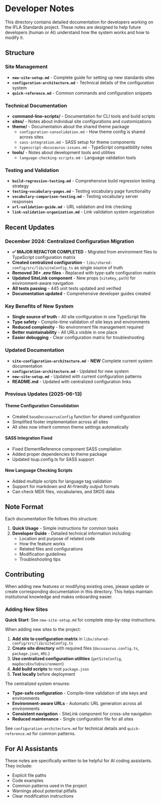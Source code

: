 # Developer Notes

This directory contains detailed documentation for developers working on the IFLA Standards project. These notes are designed to help future developers (human or AI) understand how the system works and how to modify it.

## Structure

### Site Management
- **`new-site-setup.md`** - Complete guide for setting up new standards sites
- **`configuration-architecture.md`** - Technical details of the configuration system
- **`quick-reference.md`** - Common commands and configuration snippets

### Technical Documentation
- **command-line-scripts/** - Documentation for CLI tools and build scripts
- **sites/** - Notes about individual site configurations and customizations
- **theme/** - Documentation about the shared theme package
  - `configuration-consolidation.md` - How theme config is shared across sites
  - `sass-integration.md` - SASS setup for theme components
  - `typescript-docusaurus-issues.md` - TypeScript compatibility notes
- **tools/** - Notes about development tools and utilities
  - `language-checking-scripts.md` - Language validation tools

### Testing and Validation
- **`build-regression-testing.md`** - Comprehensive build regression testing strategy
- **`testing-vocabulary-pages.md`** - Testing vocabulary page functionality
- **`vocabulary-comparison-testing.md`** - Testing vocabulary server responses
- **`url-validation-guide.md`** - URL validation and link checking
- **`link-validation-organization.md`** - Link validation system organization

## Recent Updates

### December 2024: Centralized Configuration Migration
- **✅ MAJOR REFACTOR COMPLETED** - Migrated from environment files to TypeScript configuration matrix
- **Created centralized configuration** - `libs/shared-config/src/lib/siteConfig.ts` as single source of truth
- **Removed 36+ .env files** - Replaced with type-safe configuration matrix
- **Updated SiteLink component** - New props (`siteKey`, `path`) for environment-aware navigation
- **All tests passing** - 445 unit tests updated and verified
- **Documentation updated** - Comprehensive developer guides created

### Key Benefits of New System
- **Single source of truth** - All site configuration in one TypeScript file
- **Type safety** - Compile-time validation of site keys and environments
- **Reduced complexity** - No environment file management required
- **Better maintainability** - All URLs visible in one place
- **Easier debugging** - Clear configuration matrix for troubleshooting

### Updated Documentation
- **`site-configuration-architecture.md`** - **NEW** Complete current system documentation
- **`configuration-architecture.md`** - Updated for new system
- **`new-site-setup.md`** - Updated with current configuration patterns
- **README.md** - Updated with centralized configuration links

### Previous Updates (2025-06-13)

#### Theme Configuration Consolidation
- Created `baseDocusaurusConfig` function for shared configuration
- Simplified footer implementation across all sites
- All sites now inherit common theme settings automatically

#### SASS Integration Fixed
- Fixed ElementReference component SASS compilation
- Added proper dependencies to theme package
- Updated tsup.config.ts for SASS support

#### New Language Checking Scripts
- Added multiple scripts for language tag validation
- Support for markdown and AI-friendly output formats
- Can check MDX files, vocabularies, and SKOS data

## Note Format

Each documentation file follows this structure:

1. **Quick Usage** - Simple instructions for common tasks
2. **Developer Guide** - Detailed technical information including:
   - Location and purpose of related code
   - How the feature works
   - Related files and configurations
   - Modification guidelines
   - Troubleshooting tips

## Contributing

When adding new features or modifying existing ones, please update or create corresponding documentation in this directory. This helps maintain institutional knowledge and makes onboarding easier.

### Adding New Sites

**Quick Start**: See `new-site-setup.md` for complete step-by-step instructions.

When adding new sites to the project:

1. **Add site to configuration matrix** in `libs/shared-config/src/lib/siteConfig.ts`
2. **Create site directory** with required files (`docusaurus.config.ts`, `package.json`, etc.)
3. **Use centralized configuration utilities** (`getSiteConfig`, `mapDocsEnvToEnvironment`)
4. **Add build scripts** to root `package.json`
5. **Test locally** before deployment

The centralized system ensures:
- **Type-safe configuration** - Compile-time validation of site keys and environments
- **Environment-aware URLs** - Automatic URL generation across all environments
- **Consistent navigation** - SiteLink component for cross-site navigation
- **Reduced maintenance** - Single configuration file for all sites

See `configuration-architecture.md` for technical details and `quick-reference.md` for common patterns.

## For AI Assistants

These notes are specifically written to be helpful for AI coding assistants. They include:
- Explicit file paths
- Code examples
- Common patterns used in the project
- Warnings about potential pitfalls
- Clear modification instructions